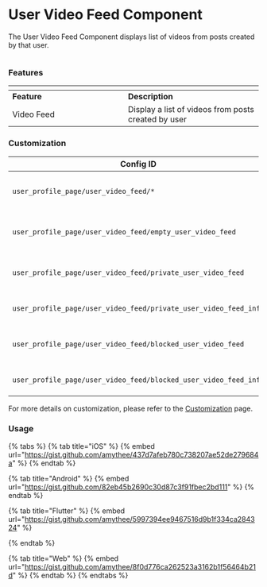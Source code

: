 # User Video Feed Component

The User Video Feed Component displays list of videos from posts created by that user.

<figure><img src="../../../../../.gitbook/assets/vf1.png" alt=""><figcaption></figcaption></figure>

### Features <a href="#features" id="features"></a>

<table data-header-hidden><thead><tr><th width="217"></th><th></th></tr></thead><tbody><tr><td><strong>Feature</strong></td><td><strong>Description</strong></td></tr><tr><td>Video Feed</td><td>Display a list of videos from posts created by user</td></tr></tbody></table>

### Customization

<table><thead><tr><th width="269">Config ID</th><th width="122">Type</th><th>Description</th></tr></thead><tbody><tr><td><code>user_profile_page/user_video_feed/*</code></td><td>Component</td><td>You can customize component <code>theme</code></td></tr><tr><td><code>user_profile_page/user_video_feed/empty_user_video_feed</code></td><td>Element</td><td>You can customize <code>text</code> and <code>image</code></td></tr><tr><td><code>user_profile_page/user_video_feed/private_user_video_feed</code></td><td>Element</td><td>You can customize <code>text</code> and <code>image</code></td></tr><tr><td><code>user_profile_page/user_video_feed/private_user_video_feed_info</code></td><td>Element</td><td>You can customize <code>text</code></td></tr><tr><td><code>user_profile_page/user_video_feed/blocked_user_video_feed</code></td><td>Element</td><td>You can customize <code>text</code> and <code>image</code></td></tr><tr><td><code>user_profile_page/user_video_feed/blocked_user_video_feed_info</code></td><td>Element</td><td>You can customize <code>text</code></td></tr></tbody></table>

For more details on customization, please refer to the [Customization](../../../customization/) page.

### Usage <a href="#usage" id="usage"></a>

{% tabs %}
{% tab title="iOS" %}
{% embed url="https://gist.github.com/amythee/437d7afeb780c738207ae52de279684a" %}
{% endtab %}

{% tab title="Android" %}
{% embed url="https://gist.github.com/82eb45b2690c30d87c3f91fbec2bd111" %}
{% endtab %}

{% tab title="Flutter" %}
{% embed url="https://gist.github.com/amythee/5997394ee9467516d9b1f334ca284324" %}


{% endtab %}

{% tab title="Web" %}
{% embed url="https://gist.github.com/amythee/8f0d776ca262523a3162b1f56464b21d" %}
{% endtab %}
{% endtabs %}
